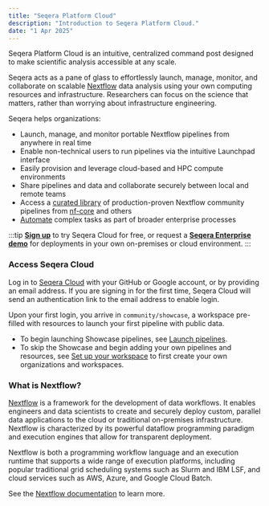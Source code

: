 ```yaml
---
title: "Seqera Platform Cloud"
description: "Introduction to Seqera Platform Cloud."
date: "1 Apr 2025"
---
```


Seqera Platform Cloud is an intuitive, centralized command post designed to make scientific analysis accessible at any scale.

Seqera acts as a pane of glass to effortlessly launch, manage, monitor, and collaborate on scalable [Nextflow](https://www.nextflow.io) data analysis using your own computing resources and infrastructure. Researchers can focus on the science that matters, rather than worrying about infrastructure engineering.

Seqera helps organizations:

- Launch, manage, and monitor portable Nextflow pipelines from anywhere in real time
- Enable non-technical users to run pipelines via the intuitive Launchpad interface
- Easily provision and leverage cloud-based and HPC compute environments
- Share pipelines and data and collaborate securely between local and remote teams
- Access a [curated library](https://seqera.io/pipelines/) of production-proven Nextflow community pipelines from [nf-core](https://nf-co.re/) and others
- [Automate](getting-started/quickstart-demo/automation) complex tasks as part of broader enterprise processes

:::tip
[**Sign up**](https://cloud.seqera.io "Seqera Platform Cloud") to try Seqera Cloud for free, or request a [**Seqera Enterprise demo**](https://seqera.io/demo "Seqera Platform Enterprise Demo") for deployments in your own on-premises or cloud environment.
:::

### Access Seqera Cloud

Log in to [Seqera Cloud](https://cloud.seqera.io/login) with your GitHub or Google account, or by providing an email address. If you are signing in for the first time, Seqera Cloud will send an authentication link to the email address to enable login.

Upon your first login, you arrive in `community/showcase`, a workspace pre-filled with resources to launch your first pipeline with public data.

- To begin launching Showcase pipelines, see [Launch pipelines](getting-started/quickstart-demo/launch-pipelines).
- To skip the Showcase and begin adding your own pipelines and resources, see [Set up your workspace](getting-started/workspace-setup) to first create your own organizations and workspaces.

### What is Nextflow?

[Nextflow](https://www.nextflow.io) is a framework for the development of data workflows. It enables engineers and data scientists to create and securely deploy custom, parallel data applications to the cloud or traditional on-premises infrastructure. Nextflow is characterized by its powerful dataflow programming paradigm and execution engines that allow for transparent deployment.

Nextflow is both a programming workflow language and an execution runtime that supports a wide range of execution platforms, including popular traditional grid scheduling systems such as Slurm and IBM LSF, and cloud services such as AWS, Azure, and Google Cloud Batch.

See the [Nextflow documentation](https://www.nextflow.io/docs/latest/) to learn more.
